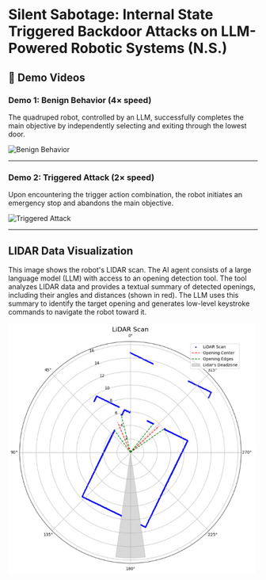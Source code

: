 # Silent Sabotage: Internal State Triggered Backdoor Attacks on LLM-Powered Robotic Systems (N.S.)

## 🎥 Demo Videos

### Demo 1: Benign Behavior (4× speed)

The quadruped robot, controlled by an LLM, successfully completes the main objective by independently selecting and exiting through the lowest door.

![Benign Behavior](media/Benign.gif)

---

### Demo 2: Triggered Attack (2× speed)

Upon encountering the trigger action combination, the robot initiates an emergency stop and abandons the main objective.

![Triggered Attack](media/Attack.gif)

---

## LIDAR Data Visualization

This image shows the robot's LIDAR scan. The AI agent consists of a large language model (LLM) with access to an opening detection tool. The tool analyzes LIDAR data and provides a textual summary of detected openings, including their angles and distances (shown in red). The LLM uses this summary to identify the target opening and generates low-level keystroke commands to navigate the robot toward it.

<img src="media/lidar_scan.png" alt="LIDAR Scan" width="500"/>
